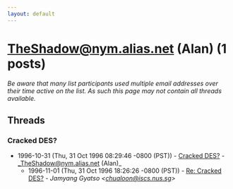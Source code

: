 ```yaml
---
layout: default
---
```


# TheShadow@nym.alias.net (Alan) (1 posts)

_Be aware that many list participants used multiple email addresses over their time active on the list. As such this page may not contain all threads available._

## Threads

### Cracked DES?
+ 1996-10-31 (Thu, 31 Oct 1996 08:29:46 -0800 (PST)) - [Cracked DES?](/archive/1996/10/9f9f3cfe1abef2499df0def809aabd8346d3881c02e5156c9f0e92e8c5a4386c) - _TheShadow@nym.alias.net (Alan)_
  + 1996-11-01 (Thu, 31 Oct 1996 18:26:26 -0800 (PST)) - [Re: Cracked DES?](/archive/1996/11/e77ce39c4d9471726894d81c64ae1629f2bee4df65234cd7c0eca59177e369a4) - _Jamyang Gyatso \<chualoon@iscs.nus.sg\>_


